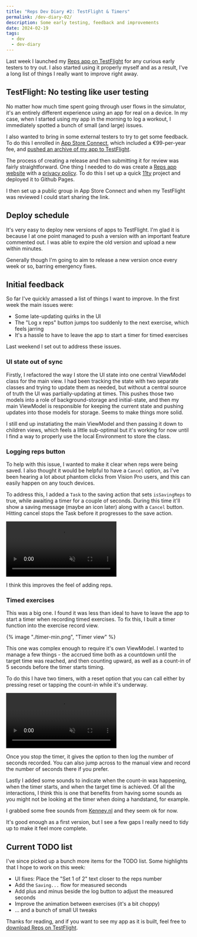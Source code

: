 ```yaml
---
title: "Reps Dev Diary #2: TestFlight & Timers"
permalink: /dev-diary-02/
description: Some early testing, feedback and improvements
date: 2024-02-19
tags:
  - dev
  - dev-diary
---
```


Last week I launched my [Reps app on TestFlight](https://testflight.apple.com/join/Keq4Mca2) for any curious early testers to try out. I also started using it properly myself and as a result, I've a long list of things I really want to improve right away.

## TestFlight: No testing like user testing

No matter how much time spent going through user flows in the simulator, it's an entirely different experience using an app for real on a device. In my case, when I started using my app in the morning to log a workout, I immediately spotted a bunch of small (and large) issues.

I also wanted to bring in some external testers to try to get some feedback. To do this I enrolled in [App Store Connect](https://appstoreconnect.apple.com), which included a €99-per-year fee, and [pushed an archive of my app to TestFlight](https://developer.apple.com/documentation/xcode/distributing-your-app-for-beta-testing-and-releases).

The process of creating a release and then submitting it for review was fairly straightforward. One thing I needed to do was create a [Reps app website](https://reps.hop.ie) with a [privacy policy](https://reps.hop.ie/privacy/). To do this I set up a quick [11ty](https://www.11ty.dev) project and deployed it to Github Pages.

I then set up a public group in App Store Connect and when my TestFlight was reviewed I could start sharing the link.

## Deploy schedule

It's very easy to deploy new versions of apps to TestFlight. I'm glad it is because I at one point managed to push a version with an important feature commented out. I was able to expire the old version and upload a new within minutes.

Generally though I'm going to aim to release a new version once every week or so, barring emergency fixes.

## Initial feedback

So far I've quickly amassed a list of things I want to improve. In the first week the main issues were:

- Some late-updating quirks in the UI
- The "Log x reps" button jumps too suddenly to the next exercise, which feels jarring
- It's a hassle to have to leave the app to start a timer for timed exercises

Last weekend I set out to address these issues.

### UI state out of sync

Firstly, I refactored the way I store the UI state into one central ViewModel class for the main view. I had been tracking the state with two separate classes and trying to update them as needed, but without a central source of truth the UI was partially-updating at times. This pushes those two models into a role of background-storage and initial-state, and then my main ViewModel is responsible for keeping the current state and pushing updates into those models for storage. Seems to make things more solid.

I still end up instatiating the main ViewModel and then passing it down to children views, which feels a little sub-optimal but it's working for now until I find a way to properly use the local Environment to store the class.

### Logging reps button

To help with this issue, I wanted to make it clear when reps were being saved. I also thought it would be helpful to have a `Cancel` option, as I've been hearing a lot about phantom clicks from Vision Pro users, and this can easily happen on any touch devices.

To address this, I added a `Task` to the saving action that sets `isSavingReps` to true, while awaiting a timer for a couple of seconds. During this time it'll show a saving message (maybe an icon later) along with a `Cancel` button. Hitting cancel stops the Task before it progresses to the save action.

<div class="video-wrapper">
    <video autoplay muted loop playsinline width="300">
    <source src="https://i.imgur.com/oP7BiI2.mp4" type="video/mp4">
    </video>
</video>

I think this improves the feel of adding reps.

### Timed exercises

This was a big one. I found it was less than ideal to have to leave the app to start a timer when recording timed exercises. To fix this, I built a timer function into the exercise record view.

<div style="max-width: 300px">{% image "./timer-min.png", "Timer view" %}</div>

This one was complex enough to require it's own ViewModel. I wanted to manage a few things - the accrued time both as a countdown until the target time was reached, and then counting upward, as well as a count-in of 5 seconds before the timer starts timing.

To do this I have two timers, with a reset option that you can call either by pressing reset or tapping the count-in while it's underway.

<div class="video-wrapper">
    <video autoplay muted loop playsinline width="300">
    <source src="https://i.imgur.com/I3nM0di.mp4" type="video/mp4">
    </video>
</video>

Once you stop the timer, it gives the option to then log the number of seconds recorded. You can also jump across to the manual view and record the number of seconds there if you prefer.

Lastly I added some sounds to indicate when the count-in was happening, when the timer starts, and when the target time is achieved. Of all the interactions, I think this is one that benefits from having some sounds as you might not be looking at the timer when doing a handstand, for example.

I grabbed some free sounds from [Kenney.nl](https://kenney.nl) and they seem ok for now.

It's good enough as a first version, but I see a few gaps I really need to tidy up to make it feel more complete.

## Current TODO list

I've since picked up a bunch more items for the TODO list. Some highlights that I hope to work on this week:

- UI fixes: Place the "Set 1 of 2" text closer to the reps number
- Add the `Saving...` flow for measured seconds
- Add plus and minus beside the log button to adjust the measured seconds
- Improve the animation between exercises (it's a bit choppy)
- ... and a bunch of small UI tweaks

Thanks for reading, and if you want to see my app as it is built, feel free to [download Reps on TestFlight](https://testflight.apple.com/join/Keq4Mca2).
